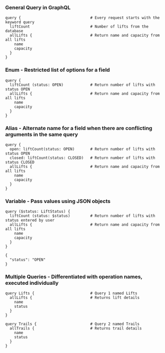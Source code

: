### General Query in GraphQL
    query {                               # Every request starts with the keyword query
      liftCount                           # Number of lifts from the database
      allLifts {                          # Return name and capacity from all lifts
        name
        capacity
      }
    }

### Enum - Restricted list of options for a field
    query {
      liftCount (status: OPEN)            # Return number of lifts with status OPEN
      allLifts {                          # Return name and capacity from all lifts
        name
        capacity
      }
    }

### Alias - Alternate name for a field when there are conflicting arguments in the same query
    query {
      open: liftCount(status: OPEN)       # Return number of lifts with status OPEN
      closed: liftCount(status: CLOSED)   # Return number of lifts with status CLOSED
      allLifts {                          # Return name and capacity from all lifts
        name
        capacity
      }
    }

### Variable - Pass values using JSON objects
    query ($status: LiftStatus) {
      liftCount (status: $status)         # Return number of lifts with status entered by user
      allLifts {                          # Return name and capacity from all lifts
        name
        capacity
      }
    }

    {
      "status": "OPEN"
    }

### Multiple Queries - Differentiated with operation names, executed individually
    query Lifts {                         # Query 1 named Lifts
      allLifts {                          # Returns lift details
        name
        status
      }
    }

    query Trails {                        # Query 2 named Trails
      allTrails {                         # Returns trail details
        name
        status
      }
    }